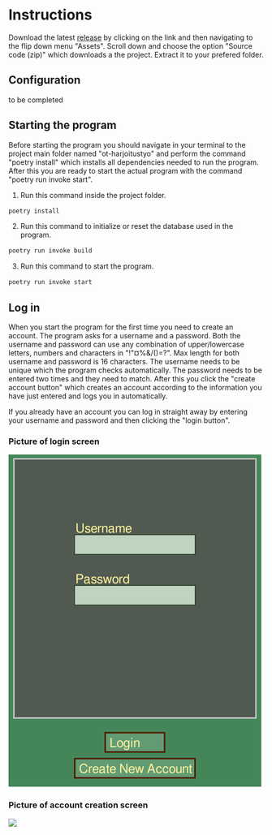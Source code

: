 # Instructions

Download the latest [release](https://github.com/ohjelmistotekniikkahttps://github.com/Catrovitch/ot-harjoitustyo/releases) by clicking on the link and then navigating to the flip down menu "Assets". Scroll down and choose the option "Source code (zip)" which downloads a the project. Extract it to your prefered folder.

## Configuration

to be completed

## Starting the program

Before starting the program you should navigate in your terminal to the project main folder named "ot-harjoitustyo" and perform the command "poetry install" which installs all dependencies needed to run the program. After this you are ready to start the actual program with the command "poetry run invoke start".

1. Run this command inside the project folder.

```bash
poetry install
```

2. Run this command to initialize or reset the database used in the program.

```bash
poetry run invoke build
```

3. Run this command to start the program.

```bash
poetry run invoke start
```

## Log in

When you start the program for the first time you need to create an account. The program asks for a username and a password. Both the username and password can use any combination of upper/lowercase letters, numbers and characters in "!"¤%&/()=?". Max length for both username and password is 16 characters. The username needs to be unique which the program checks automatically. The password needs to be entered two times and they need to match. After this you click the "create account button" which creates an account according to the information you have just entered and logs you in automatically.

If you already have an account you can log in straight away by entering your username and password and then clicking the "login button".

### Picture of login screen
![](./pictures/login_screen.png)

### Picture of account creation screen
![](./picture/create_an_acccount.png)
